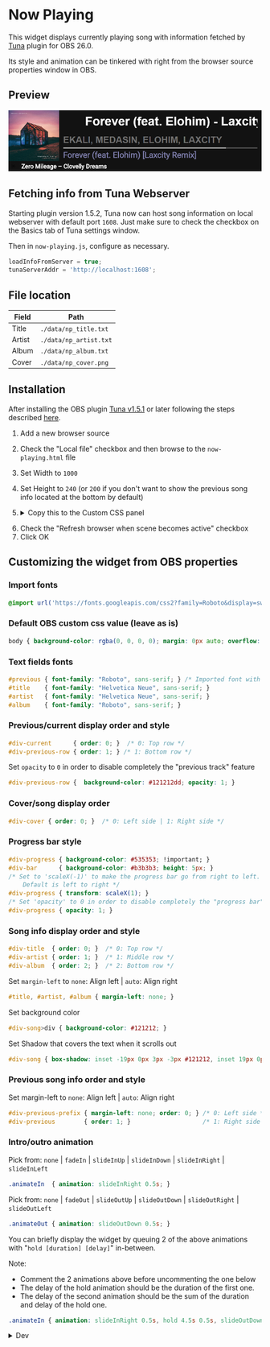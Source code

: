 # Now Playing

This widget displays currently playing song with information fetched by [Tuna](https://obsproject.com/forum/resources/tuna.843/) plugin for OBS 26.0.

Its style and animation can be tinkered with right from the browser source properties window in OBS.

## Preview

![preview](./preview.png)

## Fetching info from Tuna Webserver

Starting plugin version 1.5.2, Tuna now can host song information on local webserver with default port ```1608```.
Just make sure to check the checkbox on the Basics tab of Tuna settings window.

Then in ```now-playing.js```, configure as necessary.

```js
loadInfoFromServer = true;
tunaServerAddr = 'http://localhost:1608';
```

## File location

| Field  | Path |
| ------------- | ------------- |
| Title | ```./data/np_title.txt``` |
| Artist | ```./data/np_artist.txt``` |
| Album | ```./data/np_album.txt``` |
| Cover | ```./data/np_cover.png``` |

## Installation

After installing the OBS plugin [Tuna v1.5.1](https://obsproject.com/forum/resources/tuna.843/) or later following the steps described [here](https://obsproject.com/forum/resources/tuna.843/).

1. Add a new browser source
2. Check the "Local file" checkbox and then browse to the ```now-playing.html``` file
3. Set Width to ```1000```
4. Set Height to ```240``` (or ```200``` if you don't want to show the previous song info located at the bottom by default)
5. <details>
    <summary>Copy this to the Custom CSS panel</summary>
  
    ```css
    @import url('https://fonts.googleapis.com/css2?family=Roboto&display=swap');

    /*:::::::                        Default OBS custom css value                        :::::::*/
    body { background-color: rgba(0, 0, 0, 0); margin: 0px auto; overflow: hidden; }

    /*:::::::                             Text fields fonts                              :::::::*/
    #previous { font-family: "Roboto", sans-serif; } /* Imported font with the @import above */
    #title    { font-family: "Helvetica Neue", sans-serif; }
    #artist   { font-family: "Helvetica Neue", sans-serif; }
    #album    { font-family: "Roboto", sans-serif; }

    /*:::::::                  Previous/current display order and style                  :::::::*/
    #div-current      { order: 0; }  /* 0: Top row    */
    #div-previous-row { order: 1; } /* 1: Bottom row */
    /* Set widget background color (behind the progress bar) */
    #div-current      { background-color: #121212; }
    /* Set 'opacity' to 0 in order to disable completely the "previous track" feature */
    #div-previous-row { background-color: #121212; opacity: 1; }

    /*:::::::                        Cover/song info display order                       :::::::*/
    #div-cover    { order: 0; }  /* 0: Left side | 1: Right side */

    /*:::::::                      Song info display order and style                     :::::::*/
    #div-title    { order: 0; }  /* 0: Top row           */
    #div-artist   { order: 1; }  /* 1: First middle row  */
    #div-progress { order: 2; }  /* 2: Second middle row */
    #div-album    { order: 3; }  /* 3: Bottom row        */
    /* Set margin-left to none: Align left | auto: Align right */
    #title, #artist, #album { margin-left: none; }
    /* Set background color */
    #div-song>div { background-color: #121212; }
    /* Set Shadow that covers the text when it scrolls out */
    #div-song     { box-shadow: inset -19px 0px 3px -3px #121212, inset 19px 0px 3px -3px #121212; }

    /*:::::::                             Progress bar style                             :::::::*/
    #div-progress { background-color: #535353; !important; }
    #div-bar      { background-color: #b3b3b3; height: 5px; }
    /* Set to 'scaleX(-1)' to make the progress bar go from right to left.
       Default is left to right */
    #div-progress { transform: scaleX(1); }
    /* Set 'opacity' to 0 in order to disable completely the "progress bar" feature */
    #div-progress { opacity: 1; }

    /*:::::::                 Previous song info display order and style                 :::::::*/
    /* Set margin-left to none: Align left | auto: Align right */
    #div-previous-prefix { margin-left: none; order: 0; } /* 0: Left side */
    #div-previous        { order: 1; }                    /* 1: Right side */

    /*:::::::                           Intro/outro animation                            :::::::*/
    /* Pick from: none | fadeIn | slideInUp | slideInDown | slideInRight | slideInLeft */
    .animateIn  { animation: slideInRight 0.5s; }

    /* Pick from: none | fadeOut | slideOutUp | slideOutDown | slideOutRight | slideOutLeft */
    .animateOut { animation: slideOutDown 0.5s; }

    /* You can briefly display the widget by queuing 2 of the above animations
       with "hold [duration] [delay]" in-between */
    /* Note: Comment the 2 animations above before uncommenting the one below */
    /* The delay of the hold animation should be the duration of the first one. */
    /* The delay of the second animation should be the sum of the duration and delay of the hold one. */
    /* .animateIn { animation: slideInRight 0.5s, hold 4.5s 0.5s, slideOutDown 0.5s 5s; } */
    ```
</details>


6. Check the "Refresh browser when scene becomes active" checkbox
7. Click OK

## Customizing the widget from OBS properties

### Import fonts

```css
@import url('https://fonts.googleapis.com/css2?family=Roboto&display=swap');
```

### Default OBS custom css value (leave as is)

```css
body { background-color: rgba(0, 0, 0, 0); margin: 0px auto; overflow: hidden; }
```

### Text fields fonts

```css
#previous { font-family: "Roboto", sans-serif; } /* Imported font with the @import above */
#title    { font-family: "Helvetica Neue", sans-serif; }
#artist   { font-family: "Helvetica Neue", sans-serif; }
#album    { font-family: "Roboto", sans-serif; }
```

### Previous/current display order and style

```css
#div-current      { order: 0; }  /* 0: Top row */
#div-previous-row { order: 1; } /* 1: Bottom row */
```

Set ```opacity``` to ```0``` in order to disable completely the "previous track" feature

```css
#div-previous-row {  background-color: #121212dd; opacity: 1; }
```

### Cover/song display order

```css
#div-cover { order: 0; }  /* 0: Left side | 1: Right side */
```


### Progress bar style

```css
#div-progress { background-color: #535353; !important; }
#div-bar      { background-color: #b3b3b3; height: 5px; }
/* Set to 'scaleX(-1)' to make the progress bar go from right to left.
    Default is left to right */
#div-progress { transform: scaleX(1); }
/* Set 'opacity' to 0 in order to disable completely the "progress bar" feature */
#div-progress { opacity: 1; }
```

### Song info display order and style

```css
#div-title  { order: 0; }  /* 0: Top row */
#div-artist { order: 1; }  /* 1: Middle row */
#div-album  { order: 2; }  /* 2: Bottom row */
```

Set ```margin-left``` to ```none```: Align left | ```auto```: Align right

```css
#title, #artist, #album { margin-left: none; }
```

Set background color

```css
#div-song>div { background-color: #121212; }
```

Set Shadow that covers the text when it scrolls out

```css
#div-song { box-shadow: inset -19px 0px 3px -3px #121212, inset 19px 0px 3px -3px #121212; }
```

### Previous song info order and style

Set margin-left to ```none```: Align left | ```auto```: Align right

```css
#div-previous-prefix { margin-left: none; order: 0; } /* 0: Left side */
#div-previous        { order: 1; }                    /* 1: Right side */
```

### Intro/outro animation

Pick from: ```none``` | ```fadeIn``` | ```slideInUp``` | ```slideInDown``` | ```slideInRight``` | ```slideInLeft```

```css
.animateIn  { animation: slideInRight 0.5s; }
```

Pick from: ```none``` | ```fadeOut``` | ```slideOutUp``` | ```slideOutDown``` | ```slideOutRight``` | ```slideOutLeft```

```css
.animateOut { animation: slideOutDown 0.5s; }
```

You can briefly display the widget by queuing 2 of the above animations with "```hold [duration] [delay]```" in-between.

Note:

- Comment the 2 animations above before uncommenting the one below
- The delay of the hold animation should be the duration of the first one.
- The delay of the second animation should be the sum of the duration and delay of the hold one.

```css
.animateIn { animation: slideInRight 0.5s, hold 4.5s 0.5s, slideOutDown 0.5s 5s; }
```

<details>

<summary>Dev</summary>

    ## Dev Only: Make Usage

    Make sure you have [nodejs](https://nodejs.org/en/download/) v12.14.1 or up

    Then install http-server globally with

    ```console
    npm install -g http-server
    ```

    Finally start the server and load the project with

    ```console
    make run
    ```

    Tuna format for json output
    ```json
    {
        "artist": "%m",
        "album": "%a",
        "disc_number": "%d",
        "full_release_date": "%r",
        "release_year": "%y",
        "song_label": "%b",
        "song_progress": "%p",
        "song_length": "%l",
        "time_left": "%o",
        "title": "%t",
        "track_number": "%n",
    }
    ```

    uncomment the custom.css line in now-playing.html to test before pasting in obs
</details>
